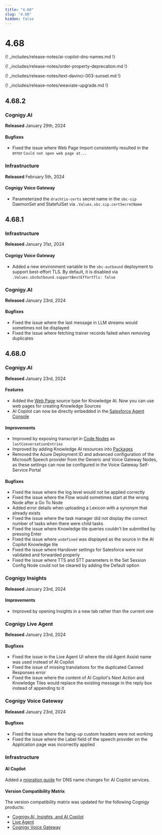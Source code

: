 ```yaml
---
title: "4.68"
slug: "4.68"
hidden: false
---
```


# 4.68

{! _includes/release-notes/ai-copilot-dns-names.md !}

{! _includes/release-notes/order-property-deprecation.md !}

{! _includes/release-notes/text-davinci-003-sunset.md !}

{! _includes/release-notes/weaviate-upgrade.md !}

## 4.68.2

### Cognigy.AI

**Released** January 29th, 2024

#### Bugfixes

- Fixed the issue where Web Page Import consistently resulted in the error `Could not open web page at...`

### Infrastructure

**Released** February 5th, 2024

#### Cognigy Voice Gateway

- Parameterized the `drachtio-certs` secret name in the `sbc-sip` DaemonSet and StatefulSet via `.Values.sbc.sip.certSecretName`

## 4.68.1

### Infrastructure

**Released** January 31st, 2024

#### Cognigy Voice Gateway

- Added a new environment variable to the `sbc-outbound` deployment to support best-effort TLS. By default, it is disabled via `.Values.sbcOutbound.supportBestEffortTls: false`

### Cognigy.AI

**Released** January 23rd, 2024

#### Bugfixes

- Fixed the issue where the last message in LLM streams would sometimes not be displayed
- Fixed the issue where fetching trainer records failed when removing duplicates

## 4.68.0

### Cognigy.AI

**Released** January 23rd, 2024

#### Features

- Added the [Web Page](../ai/knowledge-ai/web-page.md) source type for Knowledge AI. Now you can use web pages for creating Knowledge Sources
- AI Copilot can now be directly embedded in the [Salesforce Agent Console](https://github.com/Cognigy/salesforce-integrations)

#### Improvements

- Improved by exposing transcript in [Code Nodes](../ai/nodes/basic/code/overview.md) as `lastConversationEntries`
- Improved by adding Knowledge AI resources into [Packages](../ai/resources/manage/packages.md)
- Removed the Azure Deployment ID and advanced configuration of the Microsoft Speech provider from the Generic and Voice Gateway Nodes, as these settings can now be configured in the Voice Gateway Self-Service Portal

#### Bugfixes

- Fixed the issue where the log level would not be applied correctly
- Fixed the issue where the Flow would sometimes start at the wrong Node after a Go To Node
- Added error details when uploading a Lexicon with a synonym that already exists
- Fixed the issue where the task manager did not display the correct number of tasks when there were child tasks
- Fixed the issue where Knowledge tile queries couldn't be submitted by pressing Enter
- Fixed the issue where `undefined` was displayed as the source in the AI Copilot Knowledge tile
- Fixed the issue where Handover settings for Salesforce were not validated and forwarded properly
- Fixed the issue where TTS and STT parameters in the Set Session Config Node could not be cleared by adding the Default option

### Cognigy Insights

**Released** January 23rd, 2024

#### Improvements

- Improved by opening Insights in a new tab rather than the current one

### Cognigy Live Agent

**Released** January 23rd, 2024

#### Bugfixes

- Fixed the issue in the Live Agent UI where the old Agent Assist name was used instead of AI Copilot
- Fixed the issue of missing translations for the duplicated Canned Responses error
- Fixed the issue where the content of AI Copilot's Next Action and Knowledge Tiles would replace the existing message in the reply box instead of appending to it

### Cognigy Voice Gateway

**Released** January 23rd, 2024

#### Bugfixes

- Fixed the issue where the hang-up custom headers were not working
- Fixed the issue where the Label field of the speech provider on the Application page was incorrectly applied

### Infrastructure

#### AI Copilot

Added a [migration guide](../ai-copilot/installation/migration/ai-copilot-new-dns-names-migration.md) for DNS name changes for AI Copilot services. 

#### Version Compatibility Matrix

The version compatibility matrix was updated for the following Cognigy products:

- [Cognigy.AI, Insights, and AI Copilot](../ai/installation/version-compatibility-matrix.md)
- [Live Agent](../live-agent/installation/deployment/version-compatibility-matrix.md)
- [Cognigy Voice Gateway](../voicegateway/installation/version-compatibility-matrix.md)